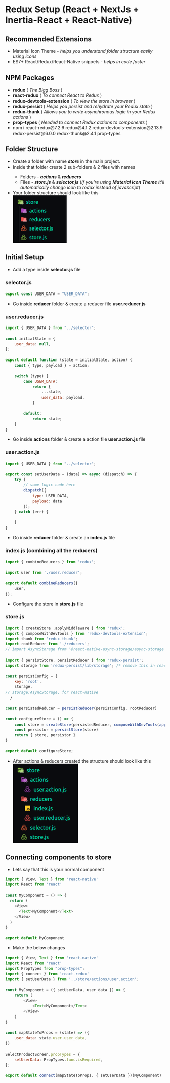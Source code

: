 # Redux Setup (React + NextJs + Inertia-React + React-Native)
## Recommended Extensions
<ul>
  <li>Material Icon Theme - <i>helps you understand folder structure easily using icons</i></li>
  <li>ES7+ React/Redux/React-Native snippets - <i>helps in code faster</i></li>
</ul>

## NPM Packages
<ul>
  <li><b>redux</b> ( <i>The Bigg Boss</i> )</li>
  <li><b>react-redux</b> ( <i>To connect React to Redux</i> )</li>
  <li><b>redux-devtools-extension</b> ( <i>To view the store in browser</i> )</li>
  <li><b>redux-persist</b> ( <i>Helps you persist and rehydrate your Redux state</i> )</li>
  <li><b>redux-thunk</b> ( <i>Allows you to write asynchronous logic in your Redux actions</i> )</li>
  <li><b>prop-types</b> ( <i>Needed to connect Redux actions to components</i> )</li>
  <li>npm i react-redux@7.2.6 redux@4.1.2 redux-devtools-extension@2.13.9 redux-persist@6.0.0 redux-thunk@2.4.1 prop-types</li>
</ul>

## Folder Structure
<ul>
  <li>Create a folder with name <b><i>store</i></b> in the main project.</li>
  <li>Inside that folder create 2 sub-folders & 2 files with names </li>
  <ul>
    <li>Folders - <b><i>actions</i></b> & <b><i>reducers</i></b></li>
    <li>Files - <b><i>store.js</i></b> & <b><i>selector.js</i></b> (<i>If you're using <b>Material Icon Theme</b> it'll automatically change icon to redux instead of javascript</i>)</li>
  </ul>
  <li>
    Your folder structure should look like this <br/>
    <img height="150" src="https://github.com/AaryanShaikh/My-Stock/blob/main/redux_store_folder_structure.png" />
  </li>
</ul>

## Initial Setup
<ul>
  <li>Add a type inside <b>selector.js</b> file</li>  
</ul>

### selector.js
```javascript
export const USER_DATA = "USER_DATA";
```

<ul>
  <li>Go inside <b>reducer</b> folder & create a reducer file <b>user.reducer.js</b> </li>
</ul>

### user.reducer.js
```javascript
import { USER_DATA } from "../selector";

const initialState = {
    user_data: null,
};

export default function (state = initialState, action) {
    const { type, payload } = action;

    switch (type) {
        case USER_DATA:
            return {
                ...state,
                user_data: payload,
            }

        default:
            return state;
    }
}
```

<ul>
  <li>Go inside <b>actions</b> folder & create a action file <b>user.action.js</b> file </li>
</ul>

### user.action.js
```javascript
import { USER_DATA } from "../selector";

export const setUserData = (data) => async (dispatch) => {
    try {
        // some logic code here
        dispatch({
            type: USER_DATA,
            payload: data
        });
    } catch (err) {

    }
}
```
<ul>
  <li>Go inside <b>reducer</b> folder & create an <b>index.js</b> file </li>
</ul>

### index.js (combining all the reducers)
```javascript
import { combineReducers } from 'redux';

import user from './user.reducer';

export default combineReducers({
    user,
});  
```

<ul>
  <li>Configure the store in <b>store.js</b> file</li>  
</ul>

### store.js
```javascript
import { createStore ,applyMiddleware } from 'redux';
import { composeWithDevTools } from 'redux-devtools-extension';
import thunk from 'redux-thunk';
import rootReducer from './reducers';
// import AsyncStorage from '@react-native-async-storage/async-storage'; /* You'll need this if you're working on react-native */

import { persistStore, persistReducer } from 'redux-persist';
import storage from 'redux-persist/lib/storage'; /* remove this in react-native as it will throw sync error, use AsyncStorage instead */ 

const persistConfig = {
    key: 'root',
    storage,
// storage:AsyncStorage, for react-native
  }
   
const persistedReducer = persistReducer(persistConfig, rootReducer)

const configureStore = () => {
    const store = createStore(persistedReducer, composeWithDevTools(applyMiddleware(thunk)))
    const persistor = persistStore(store)
    return { store, persistor }
}

export default configureStore;
```

<ul>
  <li>
    After actions & reducers created the structure should look like this <br/>
     <img height="250" src="https://github.com/AaryanShaikh/My-Stock/blob/main/redux_after_setup.png" />
  </li>
</ul>

## Connecting components to store
<ul>
  <li>Lets say that this is your normal component</li>
</ul>

```javascript
import { View, Text } from 'react-native'
import React from 'react'

const MyComponent = () => {
  return (
    <View>
      <Text>MyComponent</Text>
    </View>
  )
}

export default MyComponent
```

<ul>
  <li>Make the below changes</li>
</ul>

```javascript
import { View, Text } from 'react-native'
import React from 'react'
import PropTypes from "prop-types";
import { connect } from 'react-redux'
import { setUserData } from '../store/actions/user.action';

const MyComponent = ({ setUserData, user_data }) => {
    return (
        <View>
            <Text>MyComponent</Text>
        </View>
    )
}

const mapStateToProps = (state) => ({
    user_data: state.user.user_data,
})

SelectProductScreen.propTypes = {
    setUserData: PropTypes.func.isRequired,
};

export default connect(mapStateToProps, { setUserData })(MyComponent)
```
